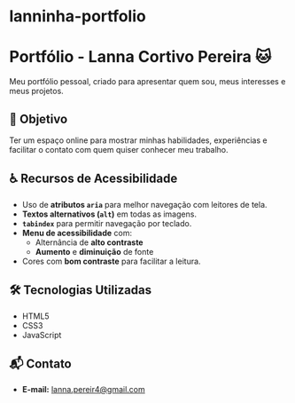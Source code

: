 # lanninha-portfolio
# Portfólio - Lanna Cortivo Pereira 🐱

Meu portfólio pessoal, criado para apresentar quem sou, meus interesses e meus projetos.

## 🎯 Objetivo
Ter um espaço online para mostrar minhas habilidades, experiências e facilitar o contato com quem quiser conhecer meu trabalho.

## ♿ Recursos de Acessibilidade
- Uso de **atributos `aria`** para melhor navegação com leitores de tela.
- **Textos alternativos (`alt`)** em todas as imagens.
- **`tabindex`** para permitir navegação por teclado.
- **Menu de acessibilidade** com:
  - Alternância de **alto contraste**
  - **Aumento** e **diminuição** de fonte
- Cores com **bom contraste** para facilitar a leitura.

## 🛠️ Tecnologias Utilizadas
- HTML5
- CSS3
- JavaScript

## 📬 Contato
- **E-mail:** [lanna.pereir4@gmail.com](mailto:lanna.pereir4@gmail.com)
